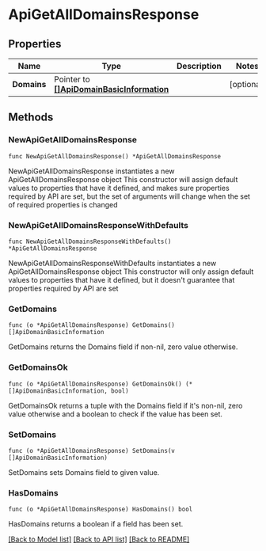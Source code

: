 # ApiGetAllDomainsResponse

## Properties

Name | Type | Description | Notes
------------ | ------------- | ------------- | -------------
**Domains** | Pointer to [**[]ApiDomainBasicInformation**](ApiDomainBasicInformation.md) |  | [optional] 

## Methods

### NewApiGetAllDomainsResponse

`func NewApiGetAllDomainsResponse() *ApiGetAllDomainsResponse`

NewApiGetAllDomainsResponse instantiates a new ApiGetAllDomainsResponse object
This constructor will assign default values to properties that have it defined,
and makes sure properties required by API are set, but the set of arguments
will change when the set of required properties is changed

### NewApiGetAllDomainsResponseWithDefaults

`func NewApiGetAllDomainsResponseWithDefaults() *ApiGetAllDomainsResponse`

NewApiGetAllDomainsResponseWithDefaults instantiates a new ApiGetAllDomainsResponse object
This constructor will only assign default values to properties that have it defined,
but it doesn't guarantee that properties required by API are set

### GetDomains

`func (o *ApiGetAllDomainsResponse) GetDomains() []ApiDomainBasicInformation`

GetDomains returns the Domains field if non-nil, zero value otherwise.

### GetDomainsOk

`func (o *ApiGetAllDomainsResponse) GetDomainsOk() (*[]ApiDomainBasicInformation, bool)`

GetDomainsOk returns a tuple with the Domains field if it's non-nil, zero value otherwise
and a boolean to check if the value has been set.

### SetDomains

`func (o *ApiGetAllDomainsResponse) SetDomains(v []ApiDomainBasicInformation)`

SetDomains sets Domains field to given value.

### HasDomains

`func (o *ApiGetAllDomainsResponse) HasDomains() bool`

HasDomains returns a boolean if a field has been set.


[[Back to Model list]](../README.md#documentation-for-models) [[Back to API list]](../README.md#documentation-for-api-endpoints) [[Back to README]](../README.md)


